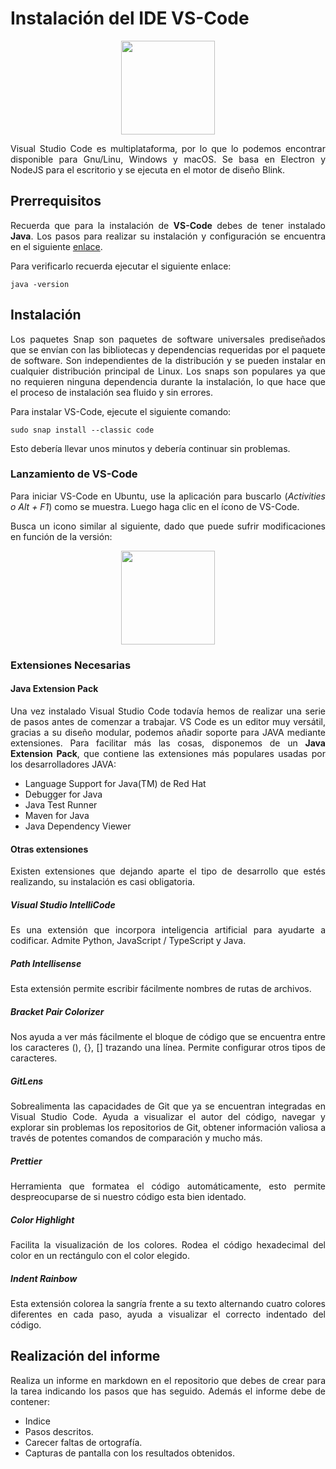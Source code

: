 <div align="justify">

# Instalación del IDE VS-Code

<div align="center">
  <img src="https://jpexposito.com/wp-content/uploads/2021/02/vsc-trans-1019x1024.png" width="150px">
</div>

  Visual Studio Code es multiplataforma, por lo que lo podemos encontrar disponible para Gnu/Linu, Windows y macOS. Se basa en Electron y NodeJS para el escritorio y se ejecuta en el motor de diseño Blink.

## Prerrequisitos

  Recuerda que para la instalación de __VS-Code__ debes de tener instalado __Java__. Los pasos para realizar su instalación y configuración se encuentra en el siguiente [enlace](tarea-jdk.md).

  Para verificarlo recuerda ejecutar el siguiente enlace:

  ```console
  java -version
  ```

## Instalación

  Los paquetes Snap son paquetes de software universales prediseñados que se envían con las bibliotecas y dependencias requeridas por el paquete de software. Son independientes de la distribución y se pueden instalar en cualquier distribución principal de Linux. Los snaps son populares ya que no requieren ninguna dependencia durante la instalación, lo que hace que el proceso de instalación sea fluido y sin errores.

  Para instalar VS-Code, ejecute el siguiente comando:

```console
sudo snap install --classic code
```

  Esto debería llevar unos minutos y debería continuar sin problemas.

### Lanzamiento de VS-Code

  Para iniciar VS-Code en Ubuntu, use la aplicación para buscarlo (_Activities o Alt + F1_) como se muestra. Luego haga clic en el ícono de VS-Code.

  Busca un icono similar al siguiente, dado que puede sufrir modificaciones en función de la versión:

  <div align="center">
    <img src="https://jpexposito.com/wp-content/uploads/2021/02/vsc-trans-1019x1024.png" width="150px">
  </div>

### Extensiones Necesarias

#### Java Extension Pack

  Una vez instalado Visual Studio Code todavía hemos de realizar una serie de pasos antes de comenzar a trabajar. VS Code es un editor muy versátil, gracias a su diseño modular, podemos añadir soporte para JAVA mediante extensiones. Para facilitar más las cosas, disponemos de un __Java Extension Pack__, que contiene las extensiones más populares usadas por los desarrolladores JAVA:
  - Language Support for Java(TM) de Red Hat
  - Debugger for Java
  - Java Test Runner
  - Maven for Java
  - Java Dependency Viewer

#### Otras extensiones

  Existen extensiones que dejando aparte el tipo de desarrollo que estés realizando, su instalación es casi obligatoria.

##### Visual Studio IntelliCode

  Es una extensión que incorpora inteligencia artificial para ayudarte a codificar. Admite Python, JavaScript / TypeScript y Java.

##### Path Intellisense

  Esta extensión permite escribir fácilmente nombres de rutas de archivos.

##### Bracket Pair Colorizer

  Nos ayuda a ver más fácilmente el bloque de código que se encuentra entre los caracteres (), {}, [] trazando una línea. Permite configurar otros tipos de caracteres.

##### GitLens

  Sobrealimenta las capacidades de Git que ya se encuentran integradas en Visual Studio Code. Ayuda a visualizar el autor del código, navegar y explorar sin problemas los repositorios de Git, obtener información valiosa a través de potentes comandos de comparación y mucho más.

##### Prettier

  Herramienta que formatea el código automáticamente, esto permite despreocuparse de si nuestro código esta bien identado.

##### Color Highlight

  Facilita la visualización de los colores. Rodea el código hexadecimal del color en un rectángulo con el color elegido.

##### Indent Rainbow

  Esta extensión colorea la sangría frente a su texto alternando cuatro colores diferentes en cada paso, ayuda a visualizar el correcto indentado del código.


## Realización del informe

  Realiza un informe en markdown en el repositorio que debes de crear para la tarea indicando los pasos que has seguido.
Además el informe debe de contener:
 - Indice
 - Pasos descritos.
 - Carecer faltas de ortografía.
 - Capturas de pantalla con los resultados obtenidos.


  </div>
